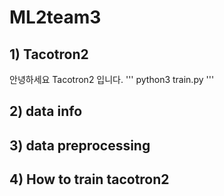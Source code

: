 # ML2team3
## 1) Tacotron2
안녕하세요 Tacotron2 입니다.
'''
python3 train.py
'''
## 2) data info
## 3) data preprocessing
## 4) How to train tacotron2
